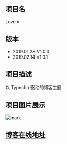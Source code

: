 ## 项目名
Lovem

## 版本
* 2019.01.28 V1.0.0
* 2019.02.14 V1.0.1

## 项目描述
以 Typecho 驱动的博客主题

## 项目图片展示
![mark](http://qny.lovem.fun/blog/20190814/Tmu9eUrhGqX5.png?imageslim)

## [博客在线地址](http://blog.lovem.fun)
